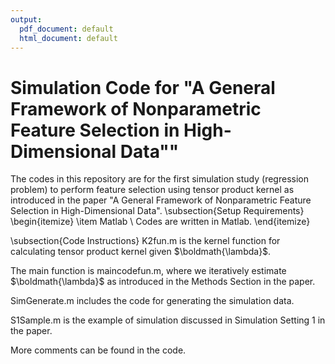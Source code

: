 ```yaml
---
output:
  pdf_document: default
  html_document: default
---
```


# Simulation Code for "A General Framework of Nonparametric Feature Selection in High-Dimensional Data""

The codes in this repository are for the first simulation study (regression problem) to perform feature selection using tensor product kernel as introduced in the paper "A General Framework of Nonparametric Feature Selection in High-Dimensional Data". 
\subsection{Setup Requirements}
\begin{itemize}
\item Matlab
\\
Codes are written in Matlab.
\end{itemize}

\subsection{Code Instructions}
K2fun.m is the kernel function for calculating tensor product kernel given $\boldmath{\lambda}$.

The main function is maincodefun.m, where we iteratively estimate $\boldmath{\lambda}$ as introduced in the Methods Section in the paper.

SimGenerate.m includes the code for generating the simulation data.

S1Sample.m is the example of simulation discussed in Simulation Setting 1 in the paper.

More comments can be found in the code.